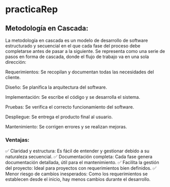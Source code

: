 # practicaRep
## Metodología en Cascada:
La metodología en cascada es un modelo de desarrollo de software estructurado y secuencial en el que cada fase del proceso debe completarse antes de pasar a la siguiente. Se representa como una serie de pasos en forma de cascada, donde el flujo de trabajo va en una sola dirección:

Requerimientos: Se recopilan y documentan todas las necesidades del cliente.

Diseño: Se planifica la arquitectura del software.

Implementación: Se escribe el código y se desarrolla el sistema.

Pruebas: Se verifica el correcto funcionamiento del software.

Despliegue: Se entrega el producto final al usuario.

Mantenimiento: Se corrigen errores y se realizan mejoras.

### Ventajas:
✅ Claridad y estructura: Es fácil de entender y gestionar debido a su naturaleza secuencial.
✅ Documentación completa: Cada fase genera documentación detallada, útil para el mantenimiento.
✅ Facilita la gestión del proyecto: Ideal para proyectos con requerimientos bien definidos.
✅ Menor riesgo de cambios inesperados: Como los requerimientos se establecen desde el inicio, hay menos cambios durante el desarrollo.
